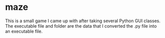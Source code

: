 # maze
This is a small game I came up with after taking several Python GUI classes.<br>
The executable file and folder are the data that I converted the .py file into an executable file.
